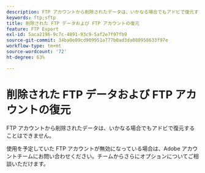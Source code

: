 ```yaml
---
description: FTP アカウントから削除されたデータは、いかなる場合でもアドビで復元することはできません。
keywords: ftp;sftp
title: 削除された FTP データおよび FTP アカウントの復元
feature: FTP Export
exl-id: 5aca2196-9c7c-4891-93c9-5af2e7f97fb9
source-git-commit: 34ba0e09cd909951a777b0ad3da080958633f97e
workflow-type: tm+mt
source-wordcount: '72'
ht-degree: 63%

---
```


# 削除された FTP データおよび FTP アカウントの復元

FTP アカウントから削除されたデータは、いかなる場合でもアドビで復元することはできません。

使用を予定していた FTP アカウントが無効になっている場合は、Adobe アカウントチームにお問い合わせください。チームからさらにオプションについてご相談いただけます。
